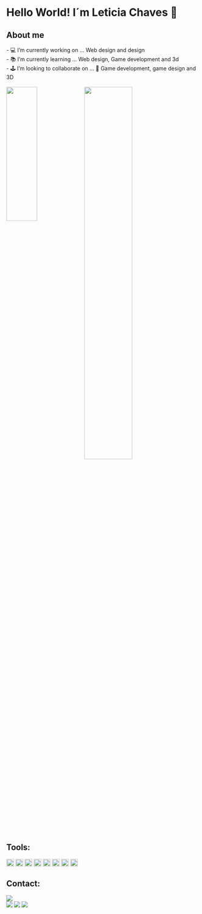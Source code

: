 <h1>Hello World! I´m Leticia Chaves 🖖</h1>

<div>
         <h2>About me</h2>
         <span> - 💻 I’m currently working on ... Web design and design </span><br>
         <span>- 📚 I’m currently learning ... Web design, Game development and 3d</span><br>
        <span> - 🕹️ I’m looking to collaborate on ... 👾 Game development, game design and 3D</span>
</div>
         <br>
         <img width="40%" height="30%" padding-right="0px" margin-bottom="0px" align="left" src="https://github-readme-stats.vercel.app/api?username=lepleen&show_icons=true&theme=blueberry&border_radius=none&border-style=none"/>
         <img  height="50%" margin-top="0px" margin-bottom="0px" aling="right" src="https://github-readme-stats.vercel.app/api/top-langs/?username=anuraghazra&layout=compact&theme=blueberry&&border_radius=none&"/>

</div>

<div display="block">
         <h2>Tools:</h2>
         <img height="20px" src="https://img.shields.io/badge/Adobe%20after%20affects-CF96FD?style=for-the badge&logo=Adobe%20after%20effects&logoColor=393665" />
         <img  height="20px" src="https://img.shields.io/badge/Adobe%20Illustrator-FF9A00?style=for-the-badge&logo=adobe%20illustrator&logoColor=white"/>
         <img height="20px" src="https://img.shields.io/badge/Adobe%20Photoshop-31A8FF?style=for-the-badge&logo=Adobe%20Photoshop&logoColor=black"/>
         <img  height="20px" src="https://img.shields.io/badge/Adobe%20XD-470137?style=for-the-badge&logo=Adobe%20XD&logoColor=#FF61F6"/>
         <img  height="20px" src="https://img.shields.io/badge/blender-%23F5792A.svg?style=for-the-badge&logo=blender&logoColor=white"/>
         <img  height="20px" src="https://img.shields.io/badge/Figma-F24E1E?style=for-the-badge&logo=figma&logoColor=white"/>
         <img   height="20px" src="https://img.shields.io/badge/gimp-5C5543?style=for-the-badge&logo=gimp&logoColor=white"/>
         <img  height="20px" src="https://img.shields.io/badge/Krita-203759?style=for-the-badge&logo=krita&logoColor=EEF37B"/>
        

         
</div>

<div display="inline">
         <h2>Contact:</h2>
         <address>
       <a href="mailto:leticiachavescs@gmail.com"><img src="https://img.shields.io/badge/Gmail-D14836?style=for-the-badge&logo=gmail&logoColor=white" target="_blank"/></a>
         </address>
         <a href="https://www.behance.net/Lepleen"><img src="https://img.shields.io/badge/-Behance-blue?style=for-the-badge&logo=behance&logoColor=white" target="_blank"/></a>
         <a href="https://www.instagram.com/lepleen/"><img src="https://img.shields.io/badge/Instagram-E4405F?style=for-the-badge&logo=instagram&logoColor=white"/></a>
         <a href="https://www.linkedin.com/in/lepleen/"><img src="https://img.shields.io/badge/LinkedIn-0077B5?style=for-the-badge&logo=linkedin&logoColor=white" target="_blank"/></a>
</div>





<!--

 <img src=""/>
         <img src=""/>
         <img src=""/>
         <img src=""/>
         <img src=""/>
         <img src=""/>
         <img src=""/>

<div display="block">
         <h2>Tools:</h2>
         <img src="![Blender](https://img.shields.io/badge/blender-%23F5792A.svg?style=for-the-badge&logo=blender&logoColor=white)"/>
         <img src="![Adobe XD](https://img.shields.io/badge/Adobe%20XD-470137?style=for-the-badge&logo=Adobe%20XD&logoColor=#FF61F6)"/>
         <img src="![Adobe Illustrator](https://img.shields.io/badge/adobe%20illustrator-%23FF9A00.svg?style=for-the-badge&logo=adobe%20illustrator&logoColor=white)"/>
         <img src="![Adobe Photoshop](https://img.shields.io/badge/adobe%20photoshop-%2331A8FF.svg?style=for-the-badge&logo=adobe%20photoshop&logoColor=white)"/>
         <img src="![Gimp Gnu Image Manipulation Program](https://img.shields.io/badge/Gimp-657D8B?style=for-the-badge&logo=gimp&logoColor=FFFFFF)"/>
         <img src="![Inkscape](https://img.shields.io/badge/Inkscape-e0e0e0?style=for-the-badge&logo=inkscape&logoColor=080A13)"/>
         <img src="![Krita](https://img.shields.io/badge/Krita-203759?style=for-the-badge&logo=krita&logoColor=EEF37B)"/>
</div>




**lepleen/Lepleen** is a ✨ _special_ ✨ repository because its `README.md` (this file) appears on your GitHub profile.

Here are some ideas to get you started:

- 🔭 I’m currently working on ... Web design and design 
- 🌱 I’m currently learning ... Web design, Game development and 3d
- 🕹️ I’m looking to collaborate on ...Game development, game design and 3D
- 💬 How to reach me: 
Contact: leticiachavescs@gmail.com
         https://www.behance.net/Lepleen
         https://www.instagram.com/lepleen/?hl=en
- ⚡ Fun fact: ...

Links uteis para depois
https://github.com/anuraghazra/github-readme-stats

Repositório do roteiro desse vídeo: https://github.com/rafaballerini/Perf...
Repositório do meu perfil - https://github.com/rafaballerini/rafa...
Guia de markdown - https://docs.pipz.com/central-de-ajud...
Site de emojis - https://emojipedia.org/search/?q=bag
Repositório do Github Stats - https://github.com/anuraghazra/github...
Site de Badges 1 - https://dev.to/envoy_/150-badges-for-...
Fazedor de gifs - https://picrew.me/image_maker/338224
Passo a passo de como adicionar a cobrinha de commit - https://www.instagram.com/p/CPjUBhXDNEE/
-->
